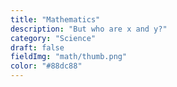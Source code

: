 ```yaml
---
title: "Mathematics"
description: "But who are x and y?"
category: "Science"
draft: false
fieldImg: "math/thumb.png"
color: "#88dc88"
---
```


